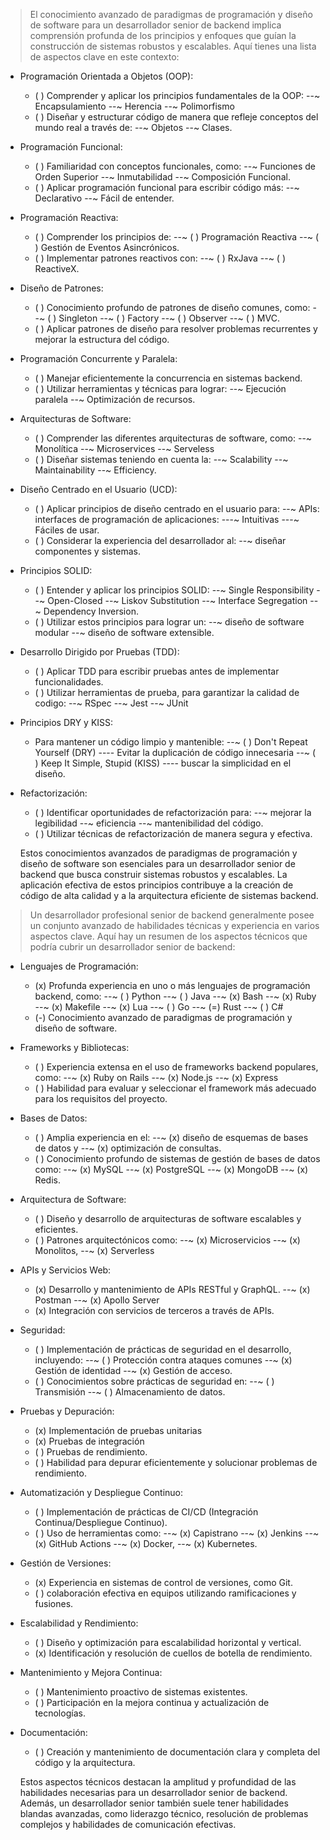 > El conocimiento avanzado de paradigmas de programación y diseño de software
> para un desarrollador senior de backend implica comprensión profunda de los
> principios y enfoques que guían la construcción de sistemas robustos y escalables.
> Aquí tienes una lista de aspectos clave en este contexto:

* Programación Orientada a Objetos (OOP):
  - ( ) Comprender y aplicar los principios fundamentales de la OOP:
  --~ Encapsulamiento
  --~ Herencia
  --~ Polimorfismo
  - ( ) Diseñar y estructurar código de manera que refleje conceptos del mundo
        real a través de:
  --~ Objetos
  --~ Clases.

* Programación Funcional:
  - ( ) Familiaridad con conceptos funcionales, como:
  --~ Funciones de Orden Superior
  --~ Inmutabilidad
  --~ Composición Funcional.
  - ( ) Aplicar programación funcional para escribir código más:
  --~ Declarativo
  --~ Fácil de entender.

* Programación Reactiva:
  - ( ) Comprender los principios de:
  --~ ( ) Programación Reactiva
  --~ ( ) Gestión de Eventos Asincrónicos.
  - ( ) Implementar patrones reactivos con:
  --~ ( ) RxJava
  --~ ( ) ReactiveX.

* Diseño de Patrones:
  - ( ) Conocimiento profundo de patrones de diseño comunes, como:
  --~ ( ) Singleton
  --~ ( ) Factory
  --~ ( ) Observer
  --~ ( ) MVC.
  - ( ) Aplicar patrones de diseño para resolver problemas recurrentes y mejorar
        la estructura del código.

* Programación Concurrente y Paralela:
  - ( ) Manejar eficientemente la concurrencia en sistemas backend.
  - ( ) Utilizar herramientas y técnicas para lograr:
  --~ Ejecución paralela
  --~ Optimización de recursos.

* Arquitecturas de Software:
  - ( ) Comprender las diferentes arquitecturas de software, como:
  --~ Monolítica
  --~ Microservices
  --~ Serveless
  - ( ) Diseñar sistemas teniendo en cuenta la:
  --~ Scalability
  --~ Maintainability
  --~ Efficiency.

* Diseño Centrado en el Usuario (UCD):
  - ( ) Aplicar principios de diseño centrado en el usuario para:
  --~ APIs: interfaces de programación de aplicaciones:
  ---~  Intuitivas
  ---~  Fáciles de usar.
  - ( ) Considerar la experiencia del desarrollador al:
  --~ diseñar componentes y sistemas.

* Principios SOLID:
  - ( ) Entender y aplicar los principios SOLID:
  --~ Single Responsibility
  --~ Open-Closed
  --~ Liskov Substitution
  --~ Interface Segregation
  --~ Dependency Inversion.
  - ( ) Utilizar estos principios para lograr un:
  --~ diseño de software modular
  --~ diseño de software extensible.

* Desarrollo Dirigido por Pruebas (TDD):
  - ( ) Aplicar TDD para escribir pruebas antes de implementar funcionalidades.
  - ( ) Utilizar herramientas de prueba, para garantizar la calidad de codigo:
  --~ RSpec
  --~ Jest
  --~ JUnit

* Principios DRY y KISS:
  - Para mantener un código limpio y mantenible:
  --~ ( ) Don't Repeat Yourself (DRY)
  ---- Evitar la duplicación de código innecesaria
  --~ ( ) Keep It Simple, Stupid (KISS)
  ---- buscar la simplicidad en el diseño.

* Refactorización:
  - ( ) Identificar oportunidades de refactorización para:
  --~ mejorar la legibilidad
  --~ eficiencia
  --~ mantenibilidad del código.
  - ( ) Utilizar técnicas de refactorización de manera segura y efectiva.

  Estos conocimientos avanzados de paradigmas de programación y diseño de software son esenciales para un desarrollador senior de backend que busca construir sistemas robustos y escalables. La aplicación efectiva de estos principios contribuye a la creación de código de alta calidad y a la arquitectura eficiente de sistemas backend.

> Un desarrollador profesional senior de backend generalmente posee un conjunto
> avanzado de habilidades técnicas y experiencia en varios aspectos clave.
> Aquí hay un resumen de los aspectos técnicos que podría cubrir un desarrollador
> senior de backend:

* Lenguajes de Programación:
  - (x) Profunda experiencia en uno o más lenguajes de programación backend, como:
  --~ ( ) Python
  --~ ( ) Java
  --~ (x) Bash
  --~ (x) Ruby
  --~ (x) Makefile
  --~ (x) Lua
  --~ ( ) Go
  --~ (=) Rust
  --~ ( ) C#
  - (-) Conocimiento avanzado de paradigmas de programación y diseño de software.

* Frameworks y Bibliotecas:
  - ( ) Experiencia extensa en el uso de frameworks backend populares, como:
  --~ (x) Ruby on Rails
  --~ (x) Node.js
  --~ (x) Express
  - ( ) Habilidad para evaluar y seleccionar el framework más adecuado para los
        requisitos del proyecto.

* Bases de Datos:
  - ( ) Amplia experiencia en el:
  --~ (x) diseño de esquemas de bases de datos y
  --~ (x) optimización de consultas.
  - ( ) Conocimiento profundo de sistemas de gestión de bases de datos como:
  --~ (x) MySQL
  --~ (x) PostgreSQL
  --~ (x) MongoDB
  --~ (x) Redis.

* Arquitectura de Software:
  - ( ) Diseño y desarrollo de arquitecturas de software escalables y eficientes.
  - ( ) Patrones arquitectónicos como:
  --~ (x) Microservicios
  --~ (x) Monolitos,
  --~ (x) Serverless

* APIs y Servicios Web:
  - (x) Desarrollo y mantenimiento de APIs RESTful y GraphQL.
  --~ (x) Postman
  --~ (x) Apollo Server
  - (x) Integración con servicios de terceros a través de APIs.

* Seguridad:
  - ( ) Implementación de prácticas de seguridad en el desarrollo, incluyendo:
  --~ ( ) Protección contra ataques comunes
  --~ (x) Gestión de identidad
  --~ (x) Gestión de acceso.
  - ( ) Conocimientos sobre prácticas de seguridad en:
  --~ ( ) Transmisión
  --~ ( ) Almacenamiento de datos.

* Pruebas y Depuración:
  - (x) Implementación de pruebas unitarias
  - (x) Pruebas de integración
  - ( ) Pruebas de rendimiento.
  - ( ) Habilidad para depurar eficientemente y solucionar problemas de
        rendimiento.

* Automatización y Despliegue Continuo:
  - ( ) Implementación de prácticas de CI/CD (Integración Continua/Despliegue
        Continuo).
  - ( ) Uso de herramientas como:
  --~ (x) Capistrano
  --~ (x) Jenkins
  --~ (x) GitHub Actions
  --~ (x) Docker,
  --~ (x) Kubernetes.

* Gestión de Versiones:
  - (x) Experiencia en sistemas de control de versiones, como Git.
  - ( ) colaboración efectiva en equipos utilizando ramificaciones y fusiones.

* Escalabilidad y Rendimiento:
  - ( ) Diseño y optimización para escalabilidad horizontal y vertical.
  - (x) Identificación y resolución de cuellos de botella de rendimiento.

* Mantenimiento y Mejora Continua:
  - ( ) Mantenimiento proactivo de sistemas existentes.
  - ( ) Participación en la mejora continua y actualización de tecnologías.

* Documentación:
  - ( ) Creación y mantenimiento de documentación clara y completa del código y
       la arquitectura.

  Estos aspectos técnicos destacan la amplitud y profundidad de las habilidades
  necesarias para un desarrollador senior de backend. Además, un desarrollador
  senior también suele tener habilidades blandas avanzadas, como liderazgo técnico,
  resolución de problemas complejos y habilidades de comunicación efectivas.
